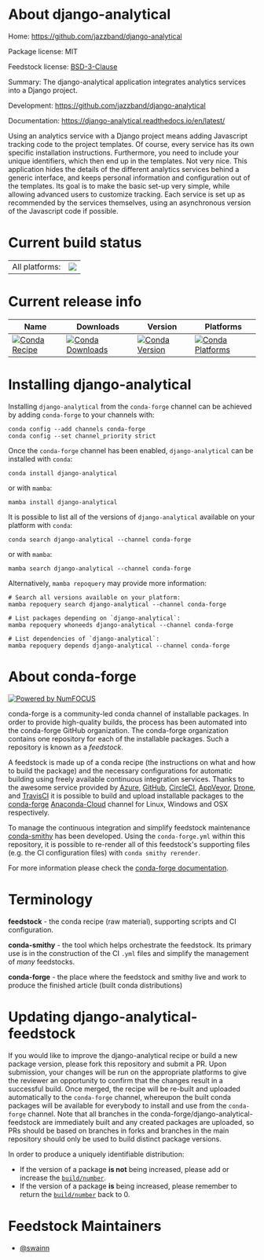 About django-analytical
=======================

Home: https://github.com/jazzband/django-analytical

Package license: MIT

Feedstock license: [BSD-3-Clause](https://github.com/conda-forge/django-analytical-feedstock/blob/main/LICENSE.txt)

Summary: The django-analytical application integrates analytics services into a Django project.

Development: https://github.com/jazzband/django-analytical

Documentation: https://django-analytical.readthedocs.io/en/latest/

Using an analytics service with a Django project means adding Javascript
tracking code to the project templates. Of course, every service has its
own specific installation instructions. Furthermore, you need to include
your unique identifiers, which then end up in the templates. Not very nice.
This application hides the details of the different analytics services
behind a generic interface, and keeps personal information and configuration
out of the templates. Its goal is to make the basic set-up very simple,
while allowing advanced users to customize tracking. Each service is set up
as recommended by the services themselves, using an asynchronous version of
the Javascript code if possible.


Current build status
====================


<table><tr><td>All platforms:</td>
    <td>
      <a href="https://dev.azure.com/conda-forge/feedstock-builds/_build/latest?definitionId=14862&branchName=main">
        <img src="https://dev.azure.com/conda-forge/feedstock-builds/_apis/build/status/django-analytical-feedstock?branchName=main">
      </a>
    </td>
  </tr>
</table>

Current release info
====================

| Name | Downloads | Version | Platforms |
| --- | --- | --- | --- |
| [![Conda Recipe](https://img.shields.io/badge/recipe-django--analytical-green.svg)](https://anaconda.org/conda-forge/django-analytical) | [![Conda Downloads](https://img.shields.io/conda/dn/conda-forge/django-analytical.svg)](https://anaconda.org/conda-forge/django-analytical) | [![Conda Version](https://img.shields.io/conda/vn/conda-forge/django-analytical.svg)](https://anaconda.org/conda-forge/django-analytical) | [![Conda Platforms](https://img.shields.io/conda/pn/conda-forge/django-analytical.svg)](https://anaconda.org/conda-forge/django-analytical) |

Installing django-analytical
============================

Installing `django-analytical` from the `conda-forge` channel can be achieved by adding `conda-forge` to your channels with:

```
conda config --add channels conda-forge
conda config --set channel_priority strict
```

Once the `conda-forge` channel has been enabled, `django-analytical` can be installed with `conda`:

```
conda install django-analytical
```

or with `mamba`:

```
mamba install django-analytical
```

It is possible to list all of the versions of `django-analytical` available on your platform with `conda`:

```
conda search django-analytical --channel conda-forge
```

or with `mamba`:

```
mamba search django-analytical --channel conda-forge
```

Alternatively, `mamba repoquery` may provide more information:

```
# Search all versions available on your platform:
mamba repoquery search django-analytical --channel conda-forge

# List packages depending on `django-analytical`:
mamba repoquery whoneeds django-analytical --channel conda-forge

# List dependencies of `django-analytical`:
mamba repoquery depends django-analytical --channel conda-forge
```


About conda-forge
=================

[![Powered by
NumFOCUS](https://img.shields.io/badge/powered%20by-NumFOCUS-orange.svg?style=flat&colorA=E1523D&colorB=007D8A)](https://numfocus.org)

conda-forge is a community-led conda channel of installable packages.
In order to provide high-quality builds, the process has been automated into the
conda-forge GitHub organization. The conda-forge organization contains one repository
for each of the installable packages. Such a repository is known as a *feedstock*.

A feedstock is made up of a conda recipe (the instructions on what and how to build
the package) and the necessary configurations for automatic building using freely
available continuous integration services. Thanks to the awesome service provided by
[Azure](https://azure.microsoft.com/en-us/services/devops/), [GitHub](https://github.com/),
[CircleCI](https://circleci.com/), [AppVeyor](https://www.appveyor.com/),
[Drone](https://cloud.drone.io/welcome), and [TravisCI](https://travis-ci.com/)
it is possible to build and upload installable packages to the
[conda-forge](https://anaconda.org/conda-forge) [Anaconda-Cloud](https://anaconda.org/)
channel for Linux, Windows and OSX respectively.

To manage the continuous integration and simplify feedstock maintenance
[conda-smithy](https://github.com/conda-forge/conda-smithy) has been developed.
Using the ``conda-forge.yml`` within this repository, it is possible to re-render all of
this feedstock's supporting files (e.g. the CI configuration files) with ``conda smithy rerender``.

For more information please check the [conda-forge documentation](https://conda-forge.org/docs/).

Terminology
===========

**feedstock** - the conda recipe (raw material), supporting scripts and CI configuration.

**conda-smithy** - the tool which helps orchestrate the feedstock.
                   Its primary use is in the construction of the CI ``.yml`` files
                   and simplify the management of *many* feedstocks.

**conda-forge** - the place where the feedstock and smithy live and work to
                  produce the finished article (built conda distributions)


Updating django-analytical-feedstock
====================================

If you would like to improve the django-analytical recipe or build a new
package version, please fork this repository and submit a PR. Upon submission,
your changes will be run on the appropriate platforms to give the reviewer an
opportunity to confirm that the changes result in a successful build. Once
merged, the recipe will be re-built and uploaded automatically to the
`conda-forge` channel, whereupon the built conda packages will be available for
everybody to install and use from the `conda-forge` channel.
Note that all branches in the conda-forge/django-analytical-feedstock are
immediately built and any created packages are uploaded, so PRs should be based
on branches in forks and branches in the main repository should only be used to
build distinct package versions.

In order to produce a uniquely identifiable distribution:
 * If the version of a package **is not** being increased, please add or increase
   the [``build/number``](https://docs.conda.io/projects/conda-build/en/latest/resources/define-metadata.html#build-number-and-string).
 * If the version of a package **is** being increased, please remember to return
   the [``build/number``](https://docs.conda.io/projects/conda-build/en/latest/resources/define-metadata.html#build-number-and-string)
   back to 0.

Feedstock Maintainers
=====================

* [@swainn](https://github.com/swainn/)

